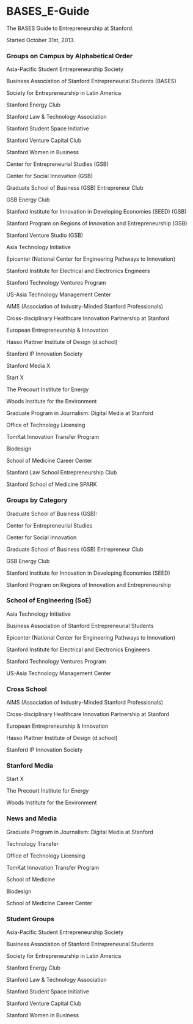 BASES_E-Guide
=============

The BASES Guide to Entrepreneurship at Stanford.

Started October 31st, 2013.

### Groups on Campus by Alphabetical Order

Asia-Pacific Student Entrepreneurship Society

Business Association of Stanford Entrepreneurial Students (BASES)

Society for Entrepreneurship in Latin America

Stanford Energy Club

Stanford Law & Technology Association

Stanford Student Space Initiative

Stanford Venture Capital Club

Stanford Women in Business

Center for Entrepreneurial Studies (GSB)

Center for Social Innovation (GSB)

Graduate School of Business (GSB) Entrepreneur Club

GSB Energy Club

Stanford Institute for Innovation in Developing Economies (SEED) (GSB)

Stanford Program on Regions of Innovation and Entrepreneurship (GSB)

Stanford Venture Studio (GSB)

Asia Technology Initiative

Epicenter (National Center for Engineering Pathways to Innovation)

Stanford Institute for Electrical and Electronics Engineers

Stanford Technology Ventures Program

US-Asia Technology Management Center

AIMS (Association of Industry-Minded Stanford Professionals)

Cross-disciplinary Healthcare Innovation Partnership at Stanford

European Entrepreneurship & Innovation

Hasso Plattner Institute of Design (d.school)

Stanford IP Innovation Society

Stanford Media X

Start X

The Precourt Institute for Energy

Woods Institute for the Environment

Graduate Program in Journalism: Digital Media at Stanford

Office of Technology Licensing

TomKat Innovation Transfer Program

Biodesign

School of Medicine Career Center

Stanford Law School Entrepreneurship Club

Stanford School of Medicine SPARK


### Groups by Category


Graduate School of Business (GSB):

Center for Entrepreneurial Studies

Center for Social Innovation

Graduate School of Business (GSB) Entrepreneur Club

GSB Energy Club

Stanford Institute for Innovation in Developing Economies (SEED)

Stanford Program on Regions of Innovation and Entrepreneurship


### School of Engineering (SoE)

Asia Technology Initiative

Business Association of Stanford Entrepreneurial Students

Epicenter (National Center for Engineering Pathways to Innovation)

Stanford Institute for Electrical and Electronics Engineers

Stanford Technology Ventures Program

US-Asia Technology Management Center


### Cross School

AIMS (Association of Industry-Minded Stanford Professionals)

Cross-disciplinary Healthcare Innovation Partnership at Stanford

European Entrepreneurship & Innovation

Hasso Plattner Institute of Design (d.school)

Stanford IP Innovation Society


### Stanford Media

Start X

The Precourt Institute for Energy

Woods Institute for the Environment


### News and Media

Graduate Program in Journalism: Digital Media at Stanford

Technology Transfer

Office of Technology Licensing

TomKat Innovation Transfer Program

School of Medicine

Biodesign

School of Medicine Career Center


### Student Groups

Asia-Pacific Student Entrepreneurship Society

Business Association of Stanford Entrepreneurial Students

Society for Entrepreneurship in Latin America

Stanford Energy Club

Stanford Law & Technology Association

Stanford Student Space Initiative

Stanford Venture Capital Club

Stanford Women in Business
